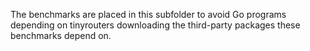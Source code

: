 The benchmarks are placed in this subfolder to
avoid Go programs depending on tinyrouters
downloading the third-party packages these benchmarks depend on.